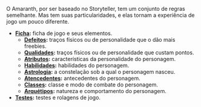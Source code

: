 <!-- TITLE: Regras -->
<!-- SUBTITLE: Regras gerais do sistema -->

O Amaranth, por ser baseado no Storyteller, tem um conjunto de regras semelhante. Mas tem suas particularidades, e elas tornam a experiência de jogo um pouco diferente.

- **[Ficha](/regras/ficha/):** ficha de jogo e seus elementos.
	- **[Defeitos](/regras/ficha/defeitos):** traços físicos ou de personalidade que o dão mais freebies.
	- **[Qualidades](/regras/ficha/qualidades):** traços físicos ou de personalidade que custam pontos.
	- **[Atributos](/regras/ficha/atributos):** características da personalidade do personagem.
	- **[Habilidades](/regras/ficha/habilidades):** habilidades do personagem.
	- **[Astrologia](/regras/ficha/astrologia):** a constelação sob a qual o personagem nasceu.
	- **[Atencedentes](/regras/ficha/antecedentes):** antecedentes do personagem.
	- **[Classes](/regras/ficha/classes):** classe e modo de combate do personagem.
	- **[Arquétipos](/regras/ficha/arquetipos):** natureza e comportamento do personagem.
- **[Testes](/regras/testes/):** testes e rolagens de jogo.